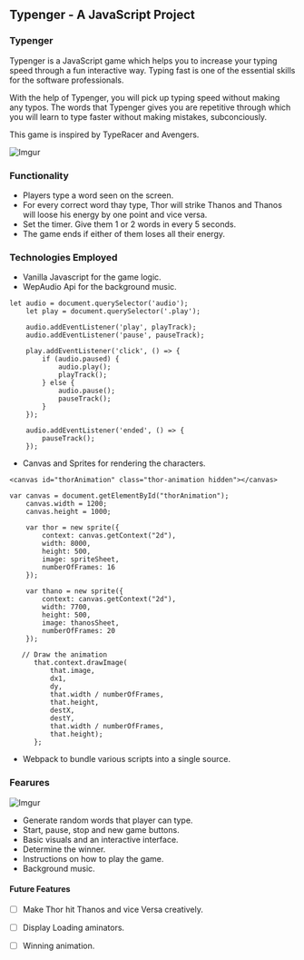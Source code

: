 ## Typenger - A JavaScript Project

### Typenger

Typenger is a JavaScript game which helps you to increase your typing speed through a fun interactive way. Typing fast is one of the essential skills for the software professionals.

With the help of Typenger, you will pick up typing speed without making any typos. The words that Typenger gives you are repetitive through which you will learn to type faster without making mistakes, subconciously.

This game is inspired by TypeRacer and Avengers.

![Imgur](https://i.imgur.com/PiWKBH8.png)

### Functionality

* Players type a word seen on the screen. 
* For every correct word thay type, Thor will strike Thanos and Thanos will loose his energy by one point and vice versa.
* Set the timer. Give them 1 or 2 words in  every 5 seconds.
* The game ends if either of them loses all their energy.

### Technologies Employed

* Vanilla Javascript for the game logic.
* WepAudio Api for the background music.
``` JS
let audio = document.querySelector('audio');
    let play = document.querySelector('.play');    

    audio.addEventListener('play', playTrack);
    audio.addEventListener('pause', pauseTrack);

    play.addEventListener('click', () => {
        if (audio.paused) {
            audio.play();
            playTrack();
        } else {
            audio.pause();
            pauseTrack();
        }
    });

    audio.addEventListener('ended', () => {
        pauseTrack();
    });
```
* Canvas and Sprites for rendering the characters.

``` JS
<canvas id="thorAnimation" class="thor-animation hidden"></canvas>

var canvas = document.getElementById("thorAnimation");
    canvas.width = 1200;
    canvas.height = 1000;

    var thor = new sprite({
        context: canvas.getContext("2d"),
        width: 8000,
        height: 500,
        image: spriteSheet,
        numberOfFrames: 16
    });

    var thano = new sprite({
        context: canvas.getContext("2d"),
        width: 7700,
        height: 500,
        image: thanosSheet,
        numberOfFrames: 20
    });
    
   // Draw the animation
      that.context.drawImage(
          that.image,
          dx1,
          dy,
          that.width / numberOfFrames,
          that.height,
          destX,
          destY,
          that.width / numberOfFrames,
          that.height);
      };
```
* Webpack to bundle various scripts into a single source.

### Fearures

![Imgur](https://i.imgur.com/IpMNpdr.png)

* Generate random words that player can type.
* Start, pause, stop and new game buttons.
* Basic visuals and an interactive interface.
* Determine the winner.
* Instructions on how to play the game.
* Background music.

#### Future Features

- [ ] Make Thor hit Thanos and vice Versa creatively.
- [ ] Display Loading aminators.
- [ ] Winning animation.


